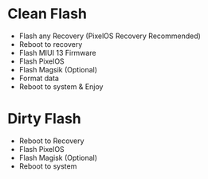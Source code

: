 # Clean Flash
- Flash any Recovery (PixelOS Recovery Recommended)
- Reboot to recovery
- Flash MIUI 13 Firmware
- Flash PixelOS
- Flash Magsik (Optional)
- Format data
- Reboot to system & Enjoy

# Dirty Flash
- Reboot to Recovery
- Flash PixelOS
- Flash Magisk (Optional)
- Reboot to system
